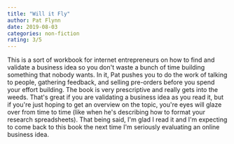 ```yaml
---
title: "Will it Fly"
author: Pat Flynn
date: 2019-08-03
categories: non-fiction
rating: 3/5
---
```


This is a sort of workbook for internet entrepreneurs on how to find and validate a business idea so you don't waste a bunch of time building something that nobody wants. In it, Pat pushes you to do the work of talking to people, gathering feedback, and selling pre-orders before you spend your effort building. The book is very prescriptive and really gets into the weeds. That's great if you are validating a business idea as you read it, but if you're just hoping to get an overview on the topic, you're eyes will glaze over from time to time (like when he's describing how to format your research spreadsheets). That being said, I'm glad I read it and I'm expecting to come back to this book the next time I'm seriously evaluating an online business idea.
